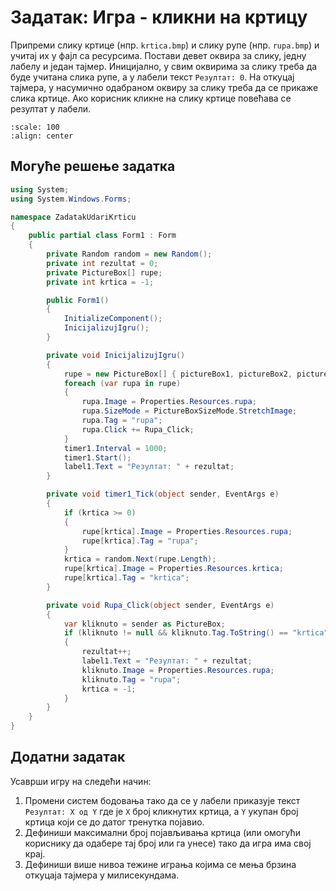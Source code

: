 # Задатак: Игра - кликни на кртицу

Припреми слику кртице (нпр. `krtica.bmp`) и слику рупе (нпр. `rupa.bmp`) и
учитај их у фајл са ресурсима. Постави девет оквира за слику, једну лабелу и
један тајмер. Иницијално, у свим оквирима за слику треба да буде учитана слика
рупе, а у лабели текст `Резултат: 0`. На откуцај тајмера, у насумично одабраном
оквиру за слику треба да се прикаже слика кртице. Ако корисник кликне на слику
кртице повећава се резултат у лабели.

```{image} images/zadatak_whack_a_mole.png
:scale: 100
:align: center
```


## Могуће решење задатка

```cs
using System;
using System.Windows.Forms;

namespace ZadatakUdariKrticu
{
    public partial class Form1 : Form
    {
        private Random random = new Random();
        private int rezultat = 0;
        private PictureBox[] rupe;
        private int krtica = -1;

        public Form1()
        {
            InitializeComponent();
            InicijalizujIgru();
        }

        private void InicijalizujIgru()
        {
            rupe = new PictureBox[] { pictureBox1, pictureBox2, pictureBox3, pictureBox4, pictureBox5, pictureBox6, pictureBox7, pictureBox8, pictureBox9 };
            foreach (var rupa in rupe)
            {
                rupa.Image = Properties.Resources.rupa;
                rupa.SizeMode = PictureBoxSizeMode.StretchImage;
                rupa.Tag = "rupa";
                rupa.Click += Rupa_Click;
            }
            timer1.Interval = 1000;
            timer1.Start();
            label1.Text = "Резултат: " + rezultat;
        }

        private void timer1_Tick(object sender, EventArgs e)
        {
            if (krtica >= 0)
            {
                rupe[krtica].Image = Properties.Resources.rupa;
                rupe[krtica].Tag = "rupa";
            }
            krtica = random.Next(rupe.Length);
            rupe[krtica].Image = Properties.Resources.krtica;
            rupe[krtica].Tag = "krtica";
        }

        private void Rupa_Click(object sender, EventArgs e)
        {
            var kliknuto = sender as PictureBox;
            if (kliknuto != null && kliknuto.Tag.ToString() == "krtica")
            {
                rezultat++;
                label1.Text = "Резултат: " + rezultat;
                kliknuto.Image = Properties.Resources.rupa;
                kliknuto.Tag = "rupa";
                krtica = -1;
            }
        }
    }
}
```

## Додатни задатак

Усаврши игру на следећи начин:

1. Промени систем бодовања тако да се у лабели приказује текст `Резултат: Х од Y`
где је `Х` број кликнутих кртица, а `Y` укупан број кртица који се до датог
тренутка појавио.
2. Дефиниши максимални број појављивања кртица (или омогући кориснику да одабере
тај број или га унесе) тако да игра има свој крај.
3. Дефиниши више нивоа тежине играња којима се мења брзина откуцаја тајмера у
милисекундама.
